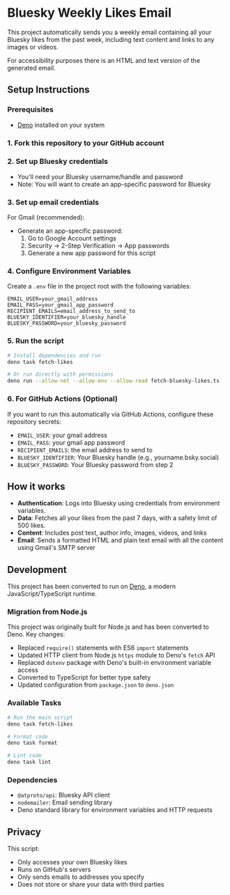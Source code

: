 # Bluesky Weekly Likes Email

This project automatically sends you a weekly email containing all your Bluesky likes from the past week, including text content and links to any images or videos.

For accessibility purposes there is an HTML and text version of the generated email.

## Setup Instructions

### Prerequisites
- [Deno](https://deno.land/) installed on your system

### 1. Fork this repository to your GitHub account

### 2. Set up Bluesky credentials
- You'll need your Bluesky username/handle and password
- Note: You will want to create an app-specific password for Bluesky

### 3. Set up email credentials
For Gmail (recommended):
- Generate an app-specific password:
  1. Go to Google Account settings
  2. Security → 2-Step Verification → App passwords
  3. Generate a new app password for this script

### 4. Configure Environment Variables
Create a `.env` file in the project root with the following variables:

```
EMAIL_USER=your_gmail_address
EMAIL_PASS=your_gmail_app_password
RECIPIENT_EMAILS=email_address_to_send_to
BLUESKY_IDENTIFIER=your_bluesky_handle
BLUESKY_PASSWORD=your_bluesky_password
```

### 5. Run the script
```bash
# Install dependencies and run
deno task fetch-likes

# Or run directly with permissions
deno run --allow-net --allow-env --allow-read fetch-bluesky-likes.ts
```

### 6. For GitHub Actions (Optional)
If you want to run this automatically via GitHub Actions, configure these repository secrets:

- `EMAIL_USER`: your gmail address
- `EMAIL_PASS`: your gmail app password
- `RECIPIENT_EMAILS`: the email address to send to
- `BLUESKY_IDENTIFIER`: Your Bluesky handle (e.g., yourname.bsky.social)
- `BLUESKY_PASSWORD`: Your Bluesky password from step 2

## How it works

- **Authentication**: Logs into Bluesky using credentials from environment variables.
- **Data**: Fetches all your likes from the past 7 days, with a safety limit of 500 likes.
- **Content**: Includes post text, author info, images, videos, and links
- **Email**: Sends a formatted HTML and plain text email with all the content using Gmail's SMTP server

## Development

This project has been converted to run on [Deno](https://deno.land/), a modern JavaScript/TypeScript runtime.

### Migration from Node.js

This project was originally built for Node.js and has been converted to Deno. Key changes:

- Replaced `require()` statements with ES6 `import` statements
- Updated HTTP client from Node.js `https` module to Deno's `fetch` API
- Replaced `dotenv` package with Deno's built-in environment variable access
- Converted to TypeScript for better type safety
- Updated configuration from `package.json` to `deno.json`

### Available Tasks

```bash
# Run the main script
deno task fetch-likes

# Format code
deno task format

# Lint code
deno task lint
```

### Dependencies

- `@atproto/api`: Bluesky API client
- `nodemailer`: Email sending library
- Deno standard library for environment variables and HTTP requests

## Privacy

This script:
- Only accesses your own Bluesky likes
- Runs on GitHub's servers
- Only sends emails to addresses you specify
- Does not store or share your data with third parties
